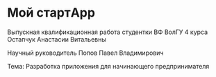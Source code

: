 # Мой стартApp

Выпускная квалификационная работа студентки ВФ ВолГУ 4 курса Остапчук Анастасии Витальевны

Научный руководитель Попов Павел Владимирович

Тема: Разработка приложения для начинающего предпринимателя 
